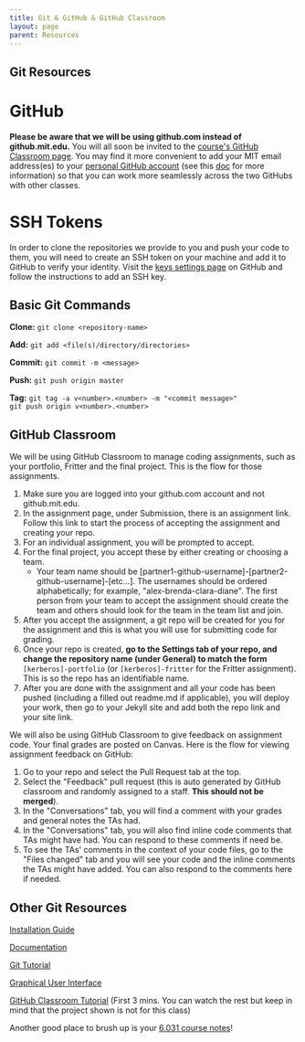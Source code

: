 ```yaml
---
title: Git & GitHub & GitHub Classroom
layout: page
parent: Resources
---
```


## Git Resources

# GitHub

**Please be aware that we will be using github.com instead of github.mit.edu.** You will all soon be invited to the [course's GitHub Classroom page](https://github.com/61040-fa22). <!-- Please check your account and let us know if you haven't been added! --> You may find it more convenient to add your MIT email address(es) to your [personal GitHub account](https://github.com/settings/emails) (see this [doc](https://docs.github.com/en/github/setting-up-and-managing-your-github-user-account/setting-your-commit-email-address#setting-your-commit-email-address-on-github) for more information) so that you can work more seamlessly across the two GitHubs with other classes.


# SSH Tokens

In order to clone the repositories we provide to you and push your code to them, you will need to create an SSH token on your machine and add it to GitHub to verify your identity. Visit the [keys settings page](https://github.mit.edu/settings/keys) on GitHub and follow the instructions to add an SSH key.


## Basic Git Commands

**Clone:** `git clone <repository-name>`

**Add:** `git add <file(s)/directory/directories>`

**Commit:** `git commit -m <message>`

**Push:** `git push origin master`

**Tag:** `git tag -a v<number>.<number> -m "<commit message>"`<br>`git push origin v<number>.<number>`


## GitHub Classroom

We will be using GitHub Classroom to manage coding assignments, such as your portfolio, Fritter and the final project. This is the flow for those assignments.

1. Make sure you are logged into your github.com account and not github.mit.edu.
2. In the assignment page, under Submission, there is an assignment link. Follow this link to start the process of accepting the assignment and creating your repo.
3. For an individual assignment, you will be prompted to accept.
4. For the final project, you accept these by either creating or choosing a team.
    - Your team name should be [partner1-github-username]-[partner2-github-username]-[etc...]. The usernames should be ordered alphabetically; for example, "alex-brenda-clara-diane". The first person from your team to accept the assignment should create the team and others should look for the team in the team list and join.
5. After you accept the assignment, a git repo will be created for you for the assignment and this is what you will use for submitting code for grading.
6. Once your repo is created, **go to the Settings tab of your repo, and change the repository name (under General) to match the form** `[kerberos]-portfolio` (or `[kerberos]-fritter` for the Fritter assignment). This is so the repo has an identifiable name.
7. After you are done with the assignment and all your code has been pushed (including a filled out readme.md if applicable), you will deploy your work, then go to your Jekyll site and add both the repo link and your site link.

We will also be using GitHub Classroom to give feedback on assignment code. Your final grades are posted on Canvas. Here is the flow for viewing assignment feedback on GitHub:



1. Go to your repo and select the Pull Request tab at the top.
2. Select the "Feedback" pull request (this is auto generated by GitHub classroom and randomly assigned to a staff. **This should not be merged**).
3. In the "Conversations" tab, you will find a comment with your grades and general notes the TAs had.
4. In the "Conversations" tab, you will also find inline code comments that TAs might have had. You can respond to these comments if need be.
5. To see the TAs' comments in the context of your code files, go to the "Files changed" tab and you will see your code and the inline comments the TAs might have added. You can also respond to the comments here if needed.


## Other Git Resources

[Installation Guide](https://git-scm.com/book/en/v2/Getting-Started-Installing-Git)

[Documentation](https://git-scm.com/docs/git)

[Git Tutorial](https://www.atlassian.com/git/tutorials/what-is-git)

[Graphical User Interface](https://desktop.github.com/)

[GitHub Classroom Tutorial](https://www.youtube.com/watch?v=8gbKzNlWNAk) (First 3 mins. You can watch the rest but keep in mind that the project shown is not for this class)

Another good place to brush up is your [6.031 course notes](https://web.mit.edu/6.031/www/sp22/classes/05-version-control/)!
